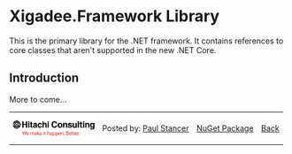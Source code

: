 # Xigadee.Framework Library

This is the primary library for the .NET framework. It contains references to core classes that aren't supported in the new .NET Core.

## Introduction

More to come...

<table><tr> 
  <td><img src="../../docs/hitachi.png" alt="Hitachi Consulting" height="50"/></td> 
  <td>Posted by: <a href="http://github.com/paulstancer">Paul Stancer</a></td>
  <td><a href="https://www.nuget.org/packages/Xigadee.Framework">NuGet Package</a></td>
  <td><a href="../../README.md">Back</a></td>
</tr></table>